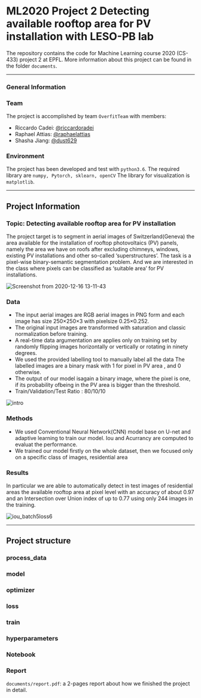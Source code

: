 # ML2020 Project 2 Detecting available rooftop area for PV installation with LESO-PB lab

The repository contains the code for Machine Learning course 2020 (CS-433) project 2 at EPFL. More information about this project can be found in the folder `documents`.
* * *
### General Information

### Team
The project is accomplished by team `OverfitTeam` with members:
- Riccardo Cadei: [@riccardoradei](https://github.com/riccardocadei)
- Raphael Attias: [@raphaelattias](https://github.com/raphaelattias)
- Shasha Jiang: [@dust629](https://github.com/dust629)

### Environment
The project has been developed and test with `python3.6`.
The required library are `numpy, Pytorch, sklearn, openCV`
The library for visualization is `matplotlib`.

* * *
## Project Information

### Topic: Detecting available rooftop area for PV installation

The project target is to segment in aerial images of Switzerland(Geneva) the area available for the installation of rooftop photovoltaics (PV) panels, namely the area we have on roofs after excluding chimneys, windows, existing PV installations and other so-called ‘superstructures’. The task is a pixel-wise binary-semantic segmentation problem. And we are interested in the class where pixels can be classified as ‘suitable area’ for PV installations.

![Screenshot from 2020-12-16 13-11-43](https://user-images.githubusercontent.com/32882147/102347151-47643980-3fa0-11eb-83c7-354c90462914.png)

### Data
- The input aerial images are RGB aerial images in PNG form and  each  image  has  size 250×250×3 with pixelsize 0.25×0.252. 
- The original input images are transformed with saturation and classic normalization before training. 
- A real-time data argumentation are applies only on training set by randomly flipping images horizontally or vertically or rotating in ninety degrees.
- We used the provided labelling tool to manually label all the data The labelled images are a binary mask with 1 for pixel in PV area , and 0 otherwise.
- The  output  of  our  model  isagain a binary image, where the pixel is one, if its probability ofbeing in the PV area is bigger than the threshold.
- Train/Validation/Test Ratio : 80/10/10

![intro](https://user-images.githubusercontent.com/32882147/102341360-0a944480-3f98-11eb-8970-9ddbd0277339.jpeg)

### Methods
- We used Conventional Neural Network(CNN) model base on U-net and adaptive learning to train our model. Iou and Acurrancy are computed to evaluat the performance.
- We trained our model firstly on the whole dataset, then we focused only on a specific class of images, residential area

### Results
In particular we are able to automatically detect in test images of residential areas the available rooftop area at pixel level with an accuracy of about 0.97 and an Intersection over Union index of up to 0.77 using only 244 images in the training. 

![iou_batch5loss6](https://user-images.githubusercontent.com/32882147/102346625-7201c280-3f9f-11eb-9bb8-244ac7348d91.png)

* * *
## Project structure

### process_data 
### model
### optimizer
### loss
### train
### hyperparameters
### Notebook



### Report

`documents/report.pdf`: a 2-pages report about how we finished the project in detail.

